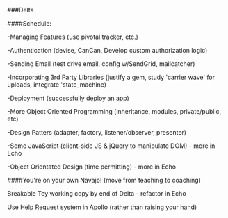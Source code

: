 ###Delta

####Schedule: 

-Managing Features (use pivotal tracker, etc.)

-Authentication (devise, CanCan, Develop custom authorization logic)

-Sending Email (test drive email, config w/SendGrid, mailcatcher)

-Incorporating 3rd Party Libraries (justify a gem, study 'carrier wave' for uploads, integrate 'state_machine)

-Deployment (successfully deploy an app)

-More Object Oriented Programming  (inheritance, modules, private/public, etc)

-Design Patters (adapter, factory, listener/observer, presenter)

-Some JavaScript (client-side JS & jQuery to manipulate  DOM) - more in Echo

-Object Orientated Design (time permitting) - more in Echo

####You're on your own Navajo! (move from teaching to coaching)

Breakable Toy working copy by end of Delta - refactor in Echo

Use Help Request system in Apollo (rather than raising your hand)
 

 




